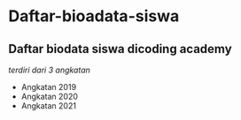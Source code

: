 Daftar-bioadata-siswa
==
Daftar biodata siswa dicoding academy
--
*terdiri dari 3 angkatan*
- Angkatan 2019
- Angkatan 2020
- Angkatan 2021
